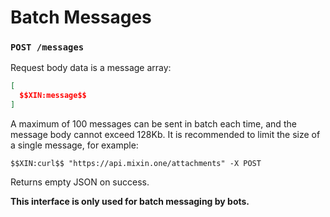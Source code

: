 # Batch Messages

### `POST /messages`

Request body data is a message array:

```json
[
  $$XIN:message$$
]
```

A maximum of 100 messages can be sent in batch each time, and the message body cannot exceed 128Kb. It is recommended to limit the size of a single message, for example:

```shell
$$XIN:curl$$ "https://api.mixin.one/attachments" -X POST
```

Returns empty JSON on success.

**This interface is only used for batch messaging by bots.**
